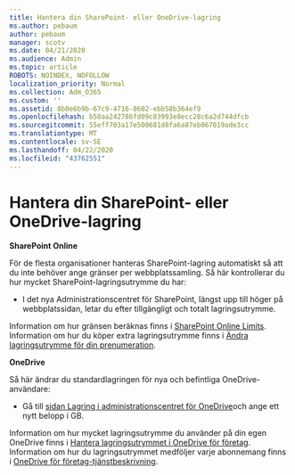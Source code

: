 ```yaml
---
title: Hantera din SharePoint- eller OneDrive-lagring
ms.author: pebaum
author: pebaum
manager: scotv
ms.date: 04/21/2020
ms.audience: Admin
ms.topic: article
ROBOTS: NOINDEX, NOFOLLOW
localization_priority: Normal
ms.collection: Adm_O365
ms.custom: ''
ms.assetid: 8b0e6b9b-67c9-4716-8602-ebb58b364ef9
ms.openlocfilehash: b58aa242786fd09c83993e8ecc28c6a2d744dfcb
ms.sourcegitcommit: 55eff703a17e500681d8fa6a87eb067019ade3cc
ms.translationtype: MT
ms.contentlocale: sv-SE
ms.lasthandoff: 04/22/2020
ms.locfileid: "43762551"
---
```

# <a name="manage-your-sharepoint-or-onedrive-storage"></a>Hantera din SharePoint- eller OneDrive-lagring

 **SharePoint Online**
  
För de flesta organisationer hanteras SharePoint-lagring automatiskt så att du inte behöver ange gränser per webbplatssamling. Så här kontrollerar du hur mycket SharePoint-lagringsutrymme du har:
  
- I det nya Administrationscentret för SharePoint, längst upp till höger på webbplatssidan, letar du efter tillgängligt och totalt lagringsutrymme.
    
Information om hur gränsen beräknas finns i [SharePoint Online Limits](https://go.microsoft.com/fwlink/p/?LinkID=856113). Information om hur du köper extra lagringsutrymme finns i [Ändra lagringsutrymme för din prenumeration](https://go.microsoft.com/fwlink/?linkid=866428).
  
 **OneDrive**
  
Så här ändrar du standardlagringen för nya och befintliga OneDrive-användare:
  
- Gå till [sidan Lagring i administrationscentret för OneDrive](https://admin.onedrive.com/?v=StorageSettings)och ange ett nytt belopp i GB.
    
Information om hur mycket lagringsutrymme du använder på din egen OneDrive finns i [Hantera lagringsutrymmet i OneDrive för företag](https://go.microsoft.com/fwlink/?linkid=866429). Information om hur du lagringsutrymmet medföljer varje abonnemang finns i [OneDrive för företag-tjänstbeskrivning](https://go.microsoft.com/fwlink/p/?LinkID=826071).
  

